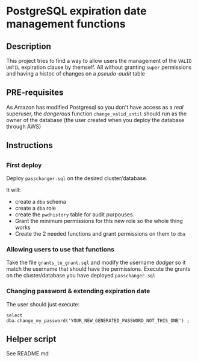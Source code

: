 # PostgreSQL expiration date management functions

## Description

This project tries to find a way to allow users the management of the `VALID UNTIL` expiration clause by themself.
All without granting `super` permissions and having a histoc of changes on a _pseudo-audit_ table

## PRE-requisites

As Amazon has modified Postgresql so you don't have access as a *real* superuser, the _dangerous_ function
`change_valid_until` should run as the owner of the database (the user created when you deploy the database through AWS)



## Instructions

##

### First deploy
Deploy `passchanger.sql` on the desired cluster/database.

It will:
  * create a `dba` schema
  * create a `dba` role
  * create the `pwdhistory` table for audit purpouses
  * Grant the minimum permissions for this new role so the whole thing works
  * Create the 2 needed functions and grant permissions on them to `dba`


### Allowing users to use that functions
Take the file `grants_to_grant.sql` and modify the username _dodger_ so it match the username that should have the permissions.
Execute the grants on the cluster/database you have deployed `passchanger.sql`


### Changing password & extending expiration date

The user should just execute:
```
select dba.change_my_password('YOUR_NEW_GENERATED_PASSWORD_NOT_THIS_ONE') ;
```

## Helper script

See README.md

